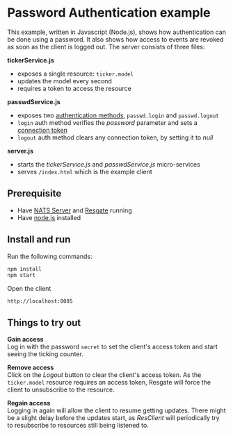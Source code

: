 # Password Authentication example

This example, written in Javascript (Node.js), shows how authentication can be done using a password. It also shows how access to events are revoked as soon as the client is logged out. The server consists of three files:

**tickerService.js**
* exposes a single resource: `ticker.model`
* updates the model every second
* requires a token to access the resource

**passwdService.js**
* exposes two [authentication methods](../../docs/res-service-protocol.md#auth-request), `passwd.login` and `passwd.logout`
* `login` auth method verifies the *password* parameter and sets a [connection token](docs/res-service-protocol.md#connection-token-event)
* `logout` auth method clears any connection token, by setting it to *null*

**server.js**
* starts the *tickerService.js* and *passwdService.js* micro-services
* serves `/index.html` which is the example client

## Prerequisite

* Have [NATS Server](https://nats.io/download/nats-io/gnatsd/) and [Resgate](https://github.com/jirenius/resgate) running
* Have [node.js](https://nodejs.org/en/download/) installed

## Install and run

Run the following commands:
```bash
npm install
npm start
```
Open the client
```
http://localhost:8085
```

## Things to try out

**Gain access**  
Log in with the password `secret` to set the client's access token and start seeing the ticking counter.

**Remove access**  
Click on the *Logout* button to clear the client's access token. As the `ticker.model` resource requires an access token, Resgate will force the client to unsubscribe to the resource.

**Regain access**  
Logging in again will allow the client to resume getting updates. There might be a slight delay before the updates start, as *ResClient* will periodically try to resubscribe to resources still being listened to.
